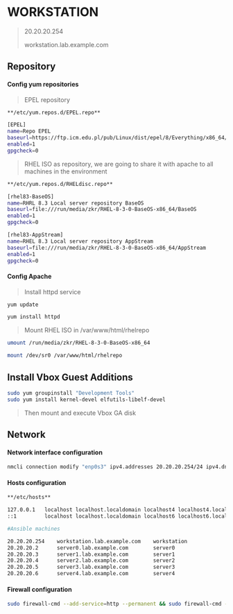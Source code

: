 # WORKSTATION

> 20.20.20.254
> 
> workstation.lab.example.com

## Repository

#### Config yum repositories

> EPEL repository
````bash
**/etc/yum.repos.d/EPEL.repo**

[EPEL]
name=Repo EPEL
baseurl=https://ftp.icm.edu.pl/pub/Linux/dist/epel/8/Everything/x86_64/
enabled=1
gpgcheck=0
````

> RHEL ISO as repository, we are going to share it with apache to all machines in the environment
````bash
**/etc/yum.repos.d/RHELdisc.repo**

[rhel83-BaseOS]
name=RHRL 8.3 Local server repository BaseOS
baseurl=file:///run/media/zkr/RHEL-8-3-0-BaseOS-x86_64/BaseOS
enabled=1
gpgcheck=0

[rhel83-AppStream]
name=RHEL 8.3 Local server repository AppStream
baseurl=file:///run/media/zkr/RHEL-8-3-0-BaseOS-x86_64/AppStream
enabled=1
gpgcheck=0
````

#### Config Apache

> Install httpd service

````bash
yum update

yum install httpd
````

> Mount RHEL ISO in /var/www/html/rhelrepo

````bash
umount /run/media/zkr/RHEL-8-3-0-BaseOS-x86_64

mount /dev/sr0 /var/www/html/rhelrepo
````
## Install Vbox Guest Additions
````bash
sudo yum groupinstall "Development Tools"
sudo yum install kernel-devel elfutils-libelf-devel
````

> Then mount and execute Vbox GA disk

## Network

#### Network interface configuration

````bash
nmcli connection modify "enp0s3" ipv4.addresses 20.20.20.254/24 ipv4.dns 1.1.1.1 +ipv4.dns 1.0.0.1 autoconnect yes
````

#### Hosts configuration

````bash
**/etc/hosts**

127.0.0.1   localhost localhost.localdomain localhost4 localhost4.localdomain4
::1         localhost localhost.localdomain localhost6 localhost6.localdomain6

#Ansible machines

20.20.20.254    workstation.lab.example.com    workstation
20.20.20.2      server0.lab.example.com        server0
20.20.20.3      server1.lab.example.com        server1
20.20.20.4      server2.lab.example.com        server2
20.20.20.5      server3.lab.example.com        server3
20.20.20.6      server4.lab.example.com        server4
````

#### Firewall configuration
````bash
sudo firewall-cmd --add-service=http --permanent && sudo firewall-cmd --reload
````



